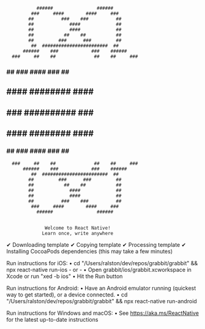 
               ######                ######
             ###     ####        ####     ###
            ##          ###    ###          ##
            ##             ####             ##
            ##             ####             ##
            ##           ##    ##           ##
            ##         ###      ###         ##
             ##  ########################  ##
          ######    ###            ###    ######
      ###     ##    ##              ##    ##     ###
   ###         ## ###      ####      ### ##         ###
  ##           ####      ########      ####           ##
 ##             ###     ##########     ###             ##
  ##           ####      ########      ####           ##
   ###         ## ###      ####      ### ##         ###
      ###     ##    ##              ##    ##     ###
          ######    ###            ###    ######
             ##  ########################  ##
            ##         ###      ###         ##
            ##           ##    ##           ##
            ##             ####             ##
            ##             ####             ##
            ##          ###    ###          ##
             ###     ####        ####     ###
               ######                ######


                  Welcome to React Native!
                 Learn once, write anywhere

✔ Downloading template
✔ Copying template
✔ Processing template
✔ Installing CocoaPods dependencies (this may take a few minutes)

  Run instructions for iOS:
    • cd "/Users/ralston/dev/repos/grabbit/grabbit" && npx react-native run-ios
    - or -
    • Open grabbit/ios/grabbit.xcworkspace in Xcode or run "xed -b ios"
    • Hit the Run button

  Run instructions for Android:
    • Have an Android emulator running (quickest way to get started), or a device connected.
    • cd "/Users/ralston/dev/repos/grabbit/grabbit" && npx react-native run-android

  Run instructions for Windows and macOS:
    • See https://aka.ms/ReactNative for the latest up-to-date instructions


